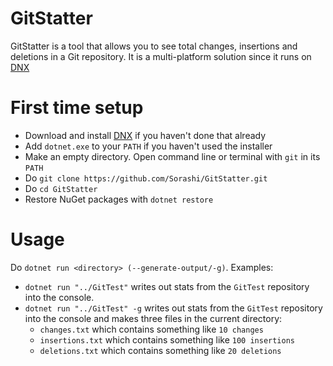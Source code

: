 GitStatter
===

GitStatter is a tool that allows you to see total changes, insertions and deletions in a Git repository.
It is a multi-platform solution since it runs on [DNX][1]

# First time setup
- Download and install [DNX][1] if you haven't done that already
- Add `dotnet.exe` to your `PATH` if you haven't used the installer
- Make an empty directory. Open command line or terminal with `git` in its `PATH`
- Do `git clone https://github.com/Sorashi/GitStatter.git`
- Do `cd GitStatter`
- Restore NuGet packages with `dotnet restore`

# Usage
Do `dotnet run <directory> (--generate-output/-g)`.
Examples:
- `dotnet run "../GitTest"` writes out stats from the `GitTest` repository into the console.
- `dotnet run "../GitTest" -g` writes out stats from the `GitTest` repository into the console and makes three files in the current directory:
    - `changes.txt` which contains something like `10 changes`
    - `insertions.txt` which contains something like `100 insertions`
    - `deletions.txt` which contains something like `20 deletions`

[1]: https://www.microsoft.com/net/download
